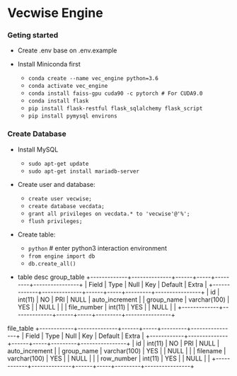 # Vecwise Engine

### Geting started

- Create .env base on .env.example

- Install Miniconda first
    - `conda create --name vec_engine python=3.6`
    - `conda activate vec_engine`
    - `conda install faiss-gpu cuda90 -c pytorch # For CUDA9.0`
    - `conda install flask`
    - `pip install flask-restful flask_sqlalchemy flask_script`
    - `pip install pymysql environs`

### Create Database

- Install MySQL
    - `sudo apt-get update`
    - `sudo apt-get install mariadb-server`

- Create user and database:
    - `create user vecwise;`
    - `create database vecdata;`
    - `grant all privileges on vecdata.* to 'vecwise'@'%';`
    - `flush privileges;`

- Create table:
    - `python` # enter python3 interaction environment
    - `from engine import db`
    - `db.create_all()`

- table desc
group_table
+-------------+--------------+------+-----+---------+----------------+
| Field       | Type         | Null | Key | Default | Extra          |
+-------------+--------------+------+-----+---------+----------------+
| id          | int(11)      | NO   | PRI | NULL    | auto_increment |
| group_name  | varchar(100) | YES  |     | NULL    |                |
| file_number | int(11)      | YES  |     | NULL    |                |
+-------------+--------------+------+-----+---------+----------------+

file_table
+------------+--------------+------+-----+---------+----------------+
| Field      | Type         | Null | Key | Default | Extra          |
+------------+--------------+------+-----+---------+----------------+
| id         | int(11)      | NO   | PRI | NULL    | auto_increment |
| group_name | varchar(100) | YES  |     | NULL    |                |
| filename   | varchar(100) | YES  |     | NULL    |                |
| row_number | int(11)      | YES  |     | NULL    |                |
+------------+--------------+------+-----+---------+----------------+

